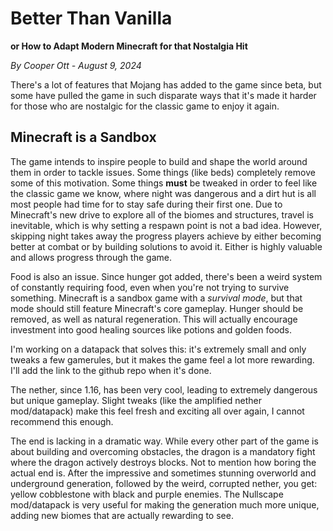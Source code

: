 # Better Than Vanilla
**or How to Adapt Modern Minecraft for that Nostalgia Hit**

*By Cooper Ott - August 9, 2024*

There's a lot of features that Mojang has added to the game since beta, but some have pulled the game in such disparate ways that it's made it harder for those who are nostalgic for the classic game to enjoy it again.

## Minecraft is a Sandbox
The game intends to inspire people to build and shape the world around them in order to tackle issues. Some things (like beds) completely remove some of this motivation. Some things **must** be tweaked in order to feel like the classic game we know, where night was dangerous and a dirt hut is all most people had time for to stay safe during their first one. Due to Minecraft's new drive to explore all of the biomes and structures, travel is inevitable, which is why setting a respawn point is not a bad idea. However, skipping night takes away the progress players achieve by either becoming better at combat or by building solutions to avoid it. Either is highly valuable and allows progress through the game.

Food is also an issue. Since hunger got added, there's been a weird system of constantly requiring food, even when you're not trying to survive something. Minecraft is a sandbox game with a *survival mode*, but that mode should still feature Minecraft's core gameplay. Hunger should be removed, as well as natural regeneration. This will actually encourage investment into good healing sources like potions and golden foods.

I'm working on a datapack that solves this: it's extremely small and only tweaks a few gamerules, but it makes the game feel a lot more rewarding. I'll add the link to the github repo when it's done.

The nether, since 1.16, has been very cool, leading to extremely dangerous but unique gameplay. Slight tweaks (like the amplified nether mod/datapack) make this feel fresh and exciting all over again, I cannot recommend this enough.

The end is lacking in a dramatic way. While every other part of the game is about building and overcoming obstacles, the dragon is a mandatory fight where the dragon actively destroys blocks. Not to mention how boring the actual end is. After the impressive and sometimes stunning overworld and underground generation, followed by the weird, corrupted nether, you get: yellow cobblestone with black and purple enemies. The Nullscape mod/datapack is very useful for making the generation much more unique, adding new biomes that are actually rewarding to see.
